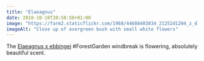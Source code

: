 ```yaml
---
title: "Elaeagnus"
date: 2018-10-18T20:58:58+01:00
image: "https://farm2.staticflickr.com/1968/44688403834_21252d1204_z_d.jpg"
imageAlt: "Close up of evergreen bush with small white flowers"
---
```


The [Elaeagnus x ebbingei](https://pfaf.org/user/plant.aspx?LatinName=Elaeagnus+x+ebbingei) #ForestGarden windbreak is flowering, absolutely beautiful scent. 
